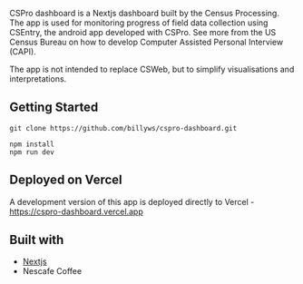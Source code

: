 CSPro dashboard is a Nextjs dashboard built by the Census Processing. The app is used for monitoring progress of field data collection using CSEntry, the android app developed with CSPro. See more from the US Census Bureau on how to develop Computer Assisted Personal Interview (CAPI).

The app is not intended to replace CSWeb, but to simplify visualisations and interpretations.

## Getting Started

```
git clone https://github.com/billyws/cspro-dashboard.git
```

```
npm install
npm run dev

```


## Deployed on Vercel
A development version of this app is deployed directly to Vercel - https://cspro-dashboard.vercel.app

## Built with
- [Nextjs](https://nextjs.org/)
- Nescafe Coffee